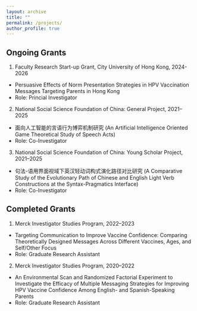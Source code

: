 ```yaml
---
layout: archive
title: ""
permalink: /projects/
author_profile: true
---
```


Ongoing Grants
-----

1. Faculty Research Start-up Grant, City University of Hong Kong, 2024-2026
  * Persuasive Effects of Norm Presentation Strategies in HPV Vaccination Messages Targeting Parents in Hong Kong
  * Role: Princial Investigator
2. National Social Science Foundation of China: General Project, 2021–2025
  * 面向人工智能的言语行为博弈机制研究 (An Artificial Intelligence Oriented Game Theoretical Study of Speech Acts)
  * Role: Co-Investigator
3. National Social Science Foundation of China: Young Scholar Project, 2021–2025
  * 句法-语用界面视域下英汉轻动词构式演化路径对比研究 (A Comparative Study of the Evolutionary Path of Chinese and English Light Verb Constructions at the Syntax-Pragmatics Interface)
  * Role: Co-Investigator

Completed Grants
-----

1. Merck Investigator Studies Program, 2022–2023
  * Targeting Communication to Improve Vaccine Confidence: Comparing Theoretically Designed Messages Across Different Vaccines, Ages, and Self/Other Focus
  * Role: Graduate Research Assistant
2. Merck Investigator Studies Program, 2020–2022
  * An Environmental Scan and Randomized Factorial Experiment to Investigate the Efficacy of Multiple Messaging Strategies for Improving HPV Vaccine Confidence Among English- and Spanish-Speaking Parents
  * Role: Graduate Research Assistant



